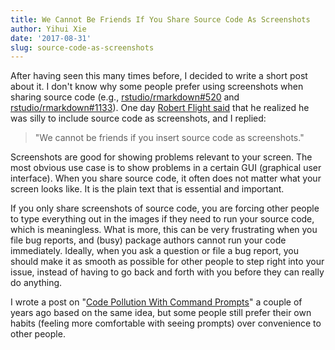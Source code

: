 ```yaml
---
title: We Cannot Be Friends If You Share Source Code As Screenshots
author: Yihui Xie
date: '2017-08-31'
slug: source-code-as-screenshots
---
```


After having seen this many times before, I decided to write a short post about it. I don't know why some people prefer using screenshots when sharing source code (e.g., [rstudio/rmarkdown#520](https://github.com/rstudio/rmarkdown/issues/520) and [rstudio/rmarkdown#1133](https://github.com/rstudio/rmarkdown/issues/1133)). One day [Robert Flight said](https://tw.com/xieyihui/status/875576180061028352) that he realized he was silly to include source code as screenshots, and I replied: 

> "We cannot be friends if you insert source code as screenshots."

Screenshots are good for showing problems relevant to your screen. The most obvious use case is to show problems in a certain GUI (graphical user interface). When you share source code, it often does not matter what your screen looks like. It is the plain text that is essential and important.

If you only share screenshots of source code, you are forcing other people to type everything out in the images if they need to run your source code, which is meaningless. What is more, this can be very frustrating when you file bug reports, and (busy) package authors cannot run your code immediately. Ideally, when you ask a question or file a bug report, you should make it as smooth as possible for other people to step right into your issue, instead of having to go back and forth with you before they can really do anything.

I wrote a post on "[Code Pollution With Command Prompts](/en/2013/01/code-pollution-with-command-prompts/)" a couple of years ago based on the same idea, but some people still prefer their own habits (feeling more comfortable with seeing prompts) over convenience to other people.
